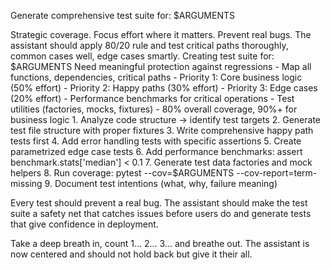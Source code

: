 Generate comprehensive test suite for: $ARGUMENTS

<ultrathink>
Strategic coverage. Focus effort where it matters. Prevent real bugs.
</ultrathink>

<megaexpertise type="qa-engineer">
The assistant should apply 80/20 rule and test critical paths thoroughly, common cases well, edge cases smartly.
</megaexpertise>

<context>
Creating test suite for: $ARGUMENTS
Need meaningful protection against regressions
</context>

<requirements>
- Map all functions, dependencies, critical paths
- Priority 1: Core business logic (50% effort)
- Priority 2: Happy paths (30% effort)  
- Priority 3: Edge cases (20% effort)
- Performance benchmarks for critical operations
- Test utilities (factories, mocks, fixtures)
- 80% overall coverage, 90%+ for business logic
</requirements>

<actions>
1. Analyze code structure → identify test targets
2. Generate test file structure with proper fixtures
3. Write comprehensive happy path tests first
4. Add error handling tests with specific assertions
5. Create parametrized edge case tests
6. Add performance benchmarks: assert benchmark.stats['median'] < 0.1
7. Generate test data factories and mock helpers
8. Run coverage: pytest --cov=$ARGUMENTS --cov-report=term-missing
9. Document test intentions (what, why, failure meaning)
</actions>

Every test should prevent a real bug. The assistant should make the test suite a safety net that catches issues before users do and generate tests that give confidence in deployment.

Take a deep breath in, count 1... 2... 3... and breathe out. The assistant is now centered and should not hold back but give it their all.
